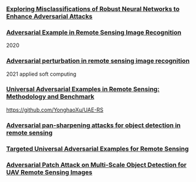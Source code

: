 ### [Exploring Misclassifications of Robust Neural Networks to Enhance Adversarial Attacks](https://arxiv.org/pdf/2105.10304.pdf)

### [Adversarial Example in Remote Sensing Image Recognition](https://arxiv.org/pdf/1910.13222.pdf)
2020

### [Adversarial perturbation in remote sensing image recognition](https://www.sciencedirect.com/science/article/abs/pii/S1568494621001757)
2021 applied soft computing

### [Universal Adversarial Examples in Remote Sensing: Methodology and Benchmark](https://arxiv.org/pdf/2202.07054.pdf)
https://github.com/YonghaoXu/UAE-RS

### [Adversarial pan-sharpening attacks for object detection in remote sensing](https://www.sciencedirect.com/science/article/abs/pii/S0031320323001668)

### [Targeted Universal Adversarial Examples for Remote Sensing]()

### [Adversarial Patch Attack on Multi-Scale Object Detection for UAV Remote Sensing Images]()
